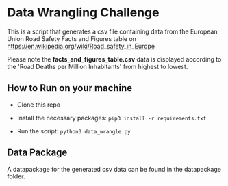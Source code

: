 # Data Wrangling Challenge
This is a script that generates a csv file containing data from the European Union Road Safety Facts and Figures table on https://en.wikipedia.org/wiki/Road_safety_in_Europe

Please note the **facts_and_figures_table.csv** data is displayed according to the 'Road Deaths per Million Inhabitants' from highest to lowest.

## How to Run on your machine
- Clone this repo

- Install the necessary packages: `pip3 install -r requirements.txt`

- Run the script: `python3 data_wrangle.py`

## Data Package
A datapackage for the generated csv data can be found in the datapackage folder.


